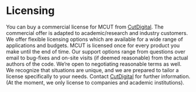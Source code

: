 # Licensing

You can buy a commercial license for MCUT from [CutDigital](www.cut-digital.com). The commercial offer is adapted to academic/research and industry customers. We offer flexible licensing options which are available for a wide range of applications and budgets. MCUT is licensed once for every product you make until the end of time. Our support options range from questions over email to bug-fixes and on-site visits (if deemed reasonable) from the actual authors of the code. We’re open to negotiating reasonable terms as well. We recognize that situations are unique, and we are prepared to tailor a license specifically to your needs. Contact [CutDigital](www.cut-digital.com) for further information. (At the moment, we only license to companies and academic institutions).